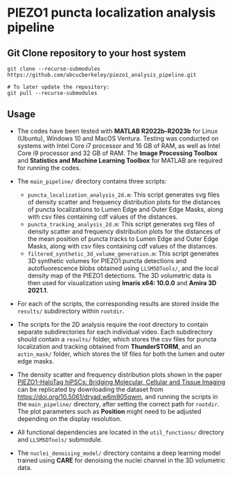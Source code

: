 # PIEZO1 puncta localization analysis pipeline

## Git Clone repository to your host system

```
git clone --recurse-submodules https://github.com/abcucberkeley/piezo1_analysis_pipeline.git

# To later update the repository:
git pull --recurse-submodules
```

## Usage

* The codes have been tested with **MATLAB R2022b-R2023b** for Linux (Ubuntu), Windows 10 and MacOS Ventura. Testing was conducted on systems with Intel Core i7 processor and 16 GB of RAM, as well as Intel Core i9 processor and 32 GB of RAM. The **Image Processing Toolbox** and **Statistics and Machine Learning Toolbox** for MATLAB are required for running the codes.

* The `main_pipeline/` directory contains three scripts:
    *  `puncta_localization_analysis_2d.m`: This script generates svg files of density scatter and frequency distribution plots for the distances of puncta localizations to Lumen Edge and Outer Edge Masks, along with csv files containing cdf values of the distances.
    *  `puncta_tracking_analysis_2d.m`: This script generates svg files of density scatter and frequency distribution plots for the distances of the mean position of puncta tracks to Lumen Edge and Outer Edge Masks, along with csv files containing cdf values of the distances.
    *  `filtered_synthetic_3d_volume_generation.m`: This script generates 3D synthetic volumes for PIEZO1 puncta detections and autofluorescence blobs obtained using `LLSM5DTools/`, and the local density map of the PIEZO1 detections. The 3D volumetric data is then used for visualization using **Imaris x64: 10.0.0** and **Amira 3D 2021.1**.

* For each of the scripts, the corresponding results are stored inside the `results/` subdirectory within `rootdir`.
    
* The scripts for the 2D analysis require the root directory to contain separate subdirectories for each individual video. Each subdirectory should contain a `results/` folder, which stores the csv files for puncta localization and tracking obtained from **ThunderSTORM**, and an `actin_mask/` folder, which stores the tif files for both the lumen and outer edge masks.

* The density scatter and frequency distribution plots shown in the paper [PIEZO1-HaloTag hiPSCs: Bridging Molecular, Cellular and Tissue Imaging](https://doi.org/10.1101/2023.12.22.573117) can be replicated by downloading the dataset from https://doi.org/10.5061/dryad.w6m905qwm, and running the scripts in the `main_pipeline/` directory, after setting the correct path for `rootdir`. The plot parameters such as **Position** might need to be adjusted depending on the display resolution.

* All functional dependencies are located in the `util_functions/` directory and `LLSM5DTools/` submodule.

* The `nuclei_denoising_model/` directory contains a deep learning model trained using **CARE** for denoising the nuclei channel in the 3D volumetric data.
